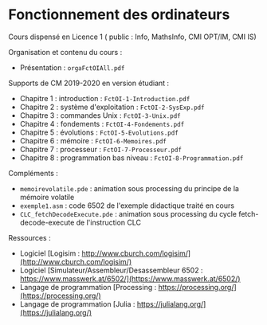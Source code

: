 # Fonctionnement des ordinateurs
Cours dispensé en Licence 1 ( public : Info, MathsInfo, CMI OPT/IM, CMI IS)

Organisation et contenu du cours :
- Présentation : `orgaFctOIAll.pdf`

Supports de CM 2019-2020 en version étudiant :
- Chapitre 1 : introduction : `FctOI-1-Introduction.pdf`
- Chapitre 2 : système d'exploitation : `FctOI-2-SysExp.pdf`
- Chapitre 3 : commandes Unix : `FctOI-3-Unix.pdf`
- Chapitre 4 : fondements : `FctOI-4-Fondements.pdf`
- Chapitre 5 : évolutions : `FctOI-5-Evolutions.pdf`
- Chapitre 6 : mémoire : `FctOI-6-Memoires.pdf`
- Chapitre 7 : processeur : `FctOI-7-Processeur.pdf`
- Chapitre 8 : programmation bas niveau : `FctOI-8-Programmation.pdf`

Compléments :
- `memoirevolatile.pde` : animation sous processing du principe de la mémoire volatile
- `exemple1.asm` : code 6502 de l'exemple didactique traité en cours
- `CLC_fetchDecodeExecute.pde` : animation sous processing du cycle fetch-decode-execute de l'instruction CLC

Ressources : 
- Logiciel [Logisim : http://www.cburch.com/logisim/](http://www.cburch.com/logisim/)
- Logiciel [Simulateur/Assembleur/Desassembleur 6502 : https://www.masswerk.at/6502/](https://www.masswerk.at/6502/)
- Langage de programmation [Processing : https://processing.org/](https://processing.org/)
- Langage de programmation [Julia : https://julialang.org/](https://julialang.org/)
